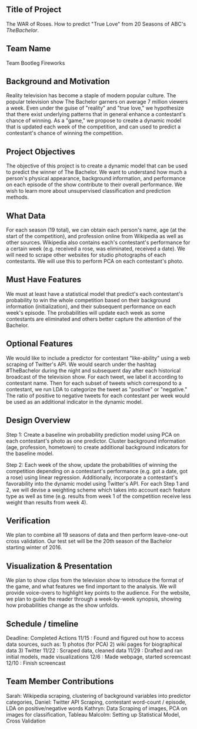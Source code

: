 ## Title of Project
The WAR of Roses. How to predict "True Love" from 20 Seasons of ABC's $The Bachelor$.

## Team Name
Team Bootleg Fireworks

## Background and Motivation
Reality television has become a staple of modern popular culture. The popular television show The Bachelor garners on average 7 million viewers a week. Even under the guise of "reality" and "true love," we hypothesize that there exist underlying patterns that in general enhance a contestant's chance of winning. As a "game," we propose to create a dynamic model that is updated each week of the competition, and can used to predict a contestant's chance of winning the competition.

## Project Objectives
The objective of this project is to create a dynamic model that can be used to predict the winner of The Bachelor. We want to understand how much a person's physical appearance, background information, and performance on each episode of the show contribute to their overall performance. We wish to learn more about unsupervised classification and prediction methods.

## What Data
For each season (19 total), we can obtain each person's name, age (at the start of the competition), and profession online from Wikipedia as well as other sources. Wikipedia also contains each's contestant's performance for a certain week (e.g. received a rose, was eliminated, received a date). We will need to scrape other websites for studio photographs of each contestants. We will use this to perform PCA on each contestant's photo.

## Must Have Features
We must at least have a statistical model that predict's each contestant's probability to win the whole competition based on their background information (initialization), and their subsequent performance on each week's episode. The probabilities will update each week as some contestants are eliminated and others better capture the attention of the Bachelor.

## Optional Features
We would like to include a predictor for contestant "like-ability" using a web scraping of Twitter's API. We would search under the hashtag #TheBachelor during the night and subsequent day after each historical broadcast of the television show. For each tweet, we label it according to contestant name. Then for each subset of tweets which correspond to a contestant, we run LDA to categorize the tweet as "positive" or "negative." The ratio of positive to negative tweets for each contestant per week would be used as an additional indicator in the dynamic model.

## Design Overview
Step 1: Create a baseline win probability prediction model using PCA on each contestant's photo as one predictor. Cluster background information (age, profession, hometown) to create additional background indicators for the baseline model.

Step 2: Each week of the show, update the probabilities of winning the competition depending on a contestant's performance (e.g. got a date, got a rose) using linear regression. Additionally, incorporate a contestant's favorability into the dynamic model using Twitter's API.
For each Step 1 and 2, we will devise a weighting scheme which takes into account each feature type as well as time (e.g. results from week 1 of the competition receive less weight than results from week 4).

## Verification
We plan to combine all 19 seasons of data and then perform leave-one-out cross validation. Our test set will be the 20th season of the Bachelor starting winter of 2016.

## Visualization & Presentation
We plan to show clips from the television show to introduce the format of the game, and what features we find important to the analysis. We will provide voice-overs to highlight key points to the audience. For the website, we plan to guide the reader through a week-by-week synopsis, showing how probabilities change as the show unfolds.

## Schedule / timeline

Deadline: Completed Actions
11/15   : Found and figured out how to access data sources, such as: 
           1) photos (for PCA) 
           2) wiki pages for biographical data
           3) Twitter
11/22   : Scraped data, cleaned data
11/29   : Drafted and ran initial models, made visualizations
12/6    : Made webpage, started screencast
12/10   : Finish screencast
 
## Team Member Contributions
Sarah: Wikipedia scraping, clustering of background variables into predictor categories, 
Daniel: Twitter API Scraping, contestant word-count / episode, LDA on positive/negative words
Kathryn: Data Scraping of images, PCA on images for classification, Tableau
Malcolm: Setting up Statistical Model, Cross Validation